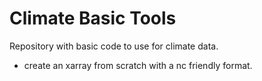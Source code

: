 # Climate Basic Tools

Repository with basic code to use for climate data.

- create an xarray from scratch with a nc friendly format.
